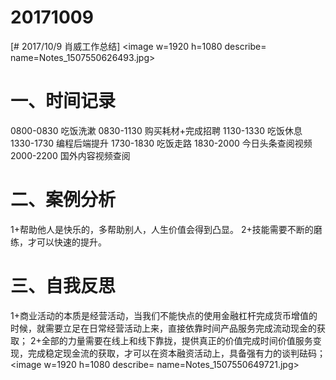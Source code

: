 # 20171009

[# 2017/10/9 肖威工作总结]
<image w=1920 h=1080 describe= name=Notes_1507550626493.jpg>
# 一、时间记录
0800-0830 吃饭洗漱
0830-1130 购买耗材+完成招聘
1130-1330 吃饭休息
1330-1730 编程后端提升
1730-1830 吃饭走路
1830-2000 今日头条查阅视频
2000-2200 国外内容视频查阅
# 二、案例分析
1+帮助他人是快乐的，多帮助别人，人生价值会得到凸显。
2+技能需要不断的磨练，才可以快速的提升。
# 三、自我反思
1+商业活动的本质是经营活动，当我们不能快点的使用金融杠杆完成货币增值的时候，就需要立足在日常经营活动上来，直接依靠时间产品服务完成流动现金的获取；
2+全部的力量需要在线上和线下靠拢，提供真正的价值完成时间价值服务变现，完成稳定现金流的获取，才可以在资本融资活动上，具备强有力的谈判砝码；
<image w=1920 h=1080 describe= name=Notes_1507550649721.jpg>

